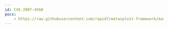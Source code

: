 ```yaml
---
id: CVE-2007-4560
pocs:
    - https://raw.githubusercontent.com/rapid7/metasploit-framework/master/modules/exploits/unix/smtp/clamav_milter_blackhole.rb
---
```

